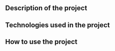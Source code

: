 ## Description of the project





## Technologies used in the project




## How to use the project